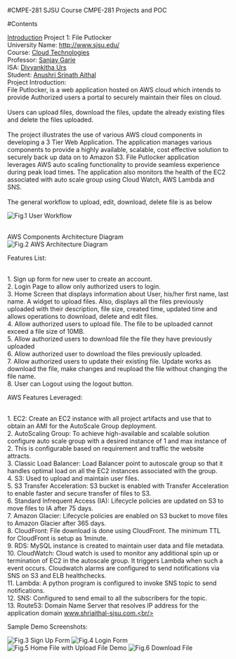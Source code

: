 #CMPE-281
SJSU Course CMPE-281 Projects and POC

#Contents

[Introduction](#)
Project 1: File Putlocker</br>
University Name: http://www.sjsu.edu/<br/>
Course: [Cloud Technologies](http://info.sjsu.edu/web-dbgen/catalog/courses/CMPE281.html)<br/>
Professor: [Sanjay Garje](https://www.linkedin.com/in/sanjaygarje/)<br/>
ISA: [Divyankitha Urs](https://www.linkedin.com/in/divyankithaurs/)<br/>
Student: [Anushri Srinath Aithal](https://www.linkedin.com/in/anushri-aithal/)<br/>
Project Introduction:<br/>
File Putlocker, is a web application hosted on AWS cloud which intends to provide Authorized users a portal to securely maintain their files on cloud. <br/>
<br/>
Users can upload files, download the files, update the already existing files and delete the files uploaded.<br/>
<br/>
The project illustrates the use of various AWS cloud components in developing a 3 Tier Web Application. The application manages various components to provide a highly available, scalable, cost effective solution to securely back up data on to Amazon S3. File Putlocker application leverages AWS auto scaling functionality to provide seamless experience during peak load times. The application also monitors the health of the EC2 associated with auto scale group using Cloud Watch, AWS Lambda and SNS.<br/>
<br/>
The general workflow to upload, edit, download, delete file is as below<br/>

![Fig.1 User Workflow](https://user-images.githubusercontent.com/1582196/31876375-41c890e2-b787-11e7-8af5-d20f73bff7d3.png)

<br/>AWS Components Architecture Diagram</br>
![Fig.2 AWS Architecture Diagram](https://user-images.githubusercontent.com/1582196/31901238-b7f6495a-b7d5-11e7-8abd-98bfb43818c2.png)



Features List:<br/>

<br/>1.	Sign up form for new user to create an account. <br/>
2.	Login Page to allow only authorized users to login.<br/>
3.	Home Screen that displays information about User, his/her first name, last name. A widget to upload files. Also, displays all the files previously uploaded with their description, file size, created time, updated time and allows operations to download, delete and edit files.<br/>
4.	Allow authorized users to upload file. The file to be uploaded cannot exceed a file size of 10MB.<br/>
5.	Allow authorized users to download file the file they have previously uploaded <br/> 
6.	Allow authorized user to download the files previously uploaded. <br/>
7.	Allow authorized users to update their existing file. Update works as download the file, make changes and reupload the file without changing the file name. <br/>
8.	User can Logout using the logout button.<br/>

AWS Features Leveraged:<br/>

<br/>1.	EC2: Create an EC2 instance with all project artifacts and use that to obtain an AMI for the AutoScale Group deployment. <br/>
2.	AutoScaling Group: To achieve high-available and scalable solution configure auto scale group with a desired instance of 1 and max instance of 2. This is configurable based on requirement and traffic the website attracts.<br/>
3.	Classic Load Balancer: Load Balancer point to autoscale group so that it handles optimal load on all the EC2 instances associated with the group.<br/>
4.	S3: Used to upload and maintain user files.<br/>
5.	S3 Transfer Acceleration: S3 bucket is enabled with Transfer Acceleration to enable faster and secure transfer of files to S3.<br/>
6.	Standard Infrequent Access (IA): Lifecycle policies are updated on S3 to move files to IA after 75 days.<br/>
7.	Amazon Glacier: Lifecycle policies are enabled on S3 bucket to move files to Amazon Glacier after 365 days.<br/>
8.	CloudFront: File download is done using CloudFront. The minimum TTL for CloudFront is setup as 1minute.<br/>
9.	RDS: MySQL instance is created to maintain user data and file metadata.<br/>
10.	CloudWatch: Cloud watch is used to monitor any additional spin up or termination of EC2 in the autoscale group. It triggers Lambda when such a event occurs. Cloudwatch alarms are configured to send notifications via SNS on S3 and ELB healthchecks.<br/>
11.	Lambda: A python program is configured to invoke SNS topic to send notifications.<br/>
12.	SNS: Configured to send email to all the subscribers for the topic.<br/>
13.	Route53: Domain Name Server that resolves IP address for the application domain www.shriaithal-sjsu.com.<br/>


Sample Demo Screenshots:

![Fig.3 Sign Up Form](https://user-images.githubusercontent.com/1582196/31901163-85ce5116-b7d5-11e7-8f6a-3c9086dbb26a.png)
![Fig.4 Login Form](https://user-images.githubusercontent.com/1582196/31901172-8be40122-b7d5-11e7-8fee-39bcb4c2ddd6.png)
![Fig.5 Home File with Upload File Demo](https://user-images.githubusercontent.com/1582196/31901182-91e18360-b7d5-11e7-9ba2-155e46753119.png)
![Fig.6 Download File](https://user-images.githubusercontent.com/1582196/31901204-9f0a70e2-b7d5-11e7-8974-0c97666c4aa6.png)
